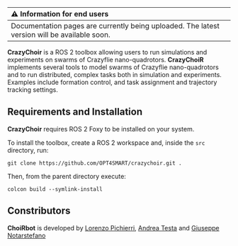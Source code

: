 | :warning: Information for end users |
|:------------------------------------|
| Documentation pages are currently being uploaded. The latest version will be available soon. |

**CrazyChoir** is a ROS 2 toolbox allowing users to run simulations and experiments on swarms of Crazyflie nano-quadrotors.
**CrazyChoiR** implements several tools to model swarms of Crazyflie nano-quadrotors and to run distributed, complex tasks both in simulation and experiments. Examples include formation control, and task assignment and trajectory tracking settings.

## Requirements and Installation
**CrazyChoir** requires ROS 2 Foxy to be installed on your system.

To install the toolbox, create a ROS 2 workspace and, inside the `src` directory, run:
```
git clone https://github.com/OPT4SMART/crazychoir.git .
```

Then, from the parent directory execute:
```
colcon build --symlink-install
```


## Constributors
**ChoiRbot** is developed by
[Lorenzo Pichierri](https://www.unibo.it/lorenzo.pichierri/),
[Andrea Testa](https://www.unibo.it/sitoweb/a.testa) and
[Giuseppe Notarstefano](https://www.unibo.it/sitoweb/giuseppe.notarstefano)
